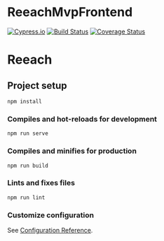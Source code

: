 # ReeachMvpFrontend

[![Cypress.io](https://img.shields.io/badge/tested%20with-Cypress-04C38E.svg)](https://www.cypress.io/)
[![Build Status](https://travis-ci.org/zanio/stageQiuz.svg?branch=stage)](https://travis-ci.org/zanio/stageQiuz) 
[![Coverage Status](https://coveralls.io/repos/github/reeach/ReeachMvpFrontend/badge.svg?branch=staging)](https://coveralls.io/github/reeach/ReeachMvpFrontend?branch=staging)

# Reeach

## Project setup
```
npm install
```

### Compiles and hot-reloads for development
```
npm run serve
```

### Compiles and minifies for production
```
npm run build
```

### Lints and fixes files
```
npm run lint
```

### Customize configuration
See [Configuration Reference](https://cli.vuejs.org/config/).
